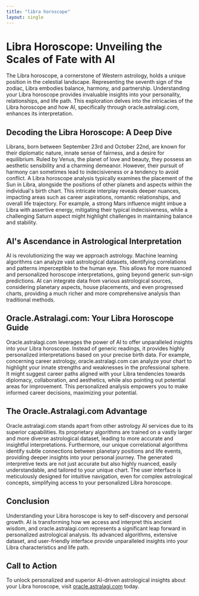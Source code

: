 ```yaml
---
title: "libra horoscope"
layout: single
---
```


# Libra Horoscope: Unveiling the Scales of Fate with AI

The Libra horoscope, a cornerstone of Western astrology, holds a unique position in the celestial landscape.  Representing the seventh sign of the zodiac, Libra embodies balance, harmony, and partnership. Understanding your Libra horoscope provides invaluable insights into your personality, relationships, and life path.  This exploration delves into the intricacies of the Libra horoscope and how AI, specifically through oracle.astralagi.com, enhances its interpretation.

## Decoding the Libra Horoscope: A Deep Dive

Librans, born between September 23rd and October 22nd, are known for their diplomatic nature, innate sense of fairness, and a desire for equilibrium. Ruled by Venus, the planet of love and beauty, they possess an aesthetic sensibility and a charming demeanor.  However, their pursuit of harmony can sometimes lead to indecisiveness or a tendency to avoid conflict.  A Libra horoscope analysis typically examines the placement of the Sun in Libra, alongside the positions of other planets and aspects within the individual's birth chart.  This intricate interplay reveals deeper nuances, impacting areas such as career aspirations, romantic relationships, and overall life trajectory. For example, a strong Mars influence might imbue a Libra with assertive energy, mitigating their typical indecisiveness, while a challenging Saturn aspect might highlight challenges in maintaining balance and stability.

## AI's Ascendance in Astrological Interpretation

AI is revolutionizing the way we approach astrology.  Machine learning algorithms can analyze vast astrological datasets, identifying correlations and patterns imperceptible to the human eye.  This allows for more nuanced and personalized horoscope interpretations, going beyond generic sun-sign predictions.  AI can integrate data from various astrological sources, considering planetary aspects, house placements, and even progressed charts, providing a much richer and more comprehensive analysis than traditional methods.


## Oracle.Astralagi.com: Your Libra Horoscope Guide

Oracle.astralagi.com leverages the power of AI to offer unparalleled insights into your Libra horoscope.  Instead of generic readings, it provides highly personalized interpretations based on your precise birth data.  For example, concerning career astrology,  oracle.astralagi.com can analyze your chart to highlight your innate strengths and weaknesses in the professional sphere.  It might suggest career paths aligned with your Libra tendencies towards diplomacy, collaboration, and aesthetics, while also pointing out potential areas for improvement.  This personalized analysis empowers you to make informed career decisions, maximizing your potential.

##  The Oracle.Astralagi.com Advantage

Oracle.astralagi.com stands apart from other astrology AI services due to its superior capabilities. Its proprietary algorithms are trained on a vastly larger and more diverse astrological dataset, leading to more accurate and insightful interpretations.  Furthermore, our unique correlational algorithms identify subtle connections between planetary positions and life events, providing deeper insights into your personal journey.  The generated interpretive texts are not just accurate but also highly nuanced, easily understandable, and tailored to your unique chart.  The user interface is meticulously designed for intuitive navigation, even for complex astrological concepts, simplifying access to your personalized Libra horoscope.

## Conclusion

Understanding your Libra horoscope is key to self-discovery and personal growth.  AI is transforming how we access and interpret this ancient wisdom, and oracle.astralagi.com represents a significant leap forward in personalized astrological analysis. Its advanced algorithms, extensive dataset, and user-friendly interface provide unparalleled insights into your Libra characteristics and life path.

## Call to Action

To unlock personalized and superior AI-driven astrological insights about your Libra horoscope, visit [oracle.astralagi.com](https://oracle.astralagi.com) today.